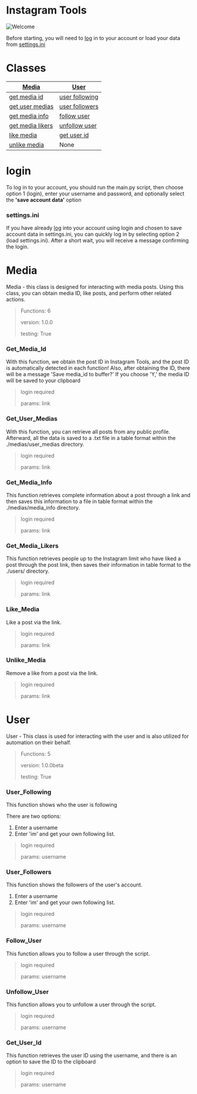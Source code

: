 # Instagram Tools

![Welcome](https://i.pinimg.com/originals/06/80/81/068081ee5b913a47003a64f7233825fe.gif)

Before starting, you will need to [log](/#login) in to your account or load your data from [settings.ini]("/#settings.ini")

# Classes
| [Media](/#Media) | [User](/#User) |
|----------|----------|
| [get media id](/#Get_Media_Id) | [user following](/#User_Following) |
| [get user medias](/#Get_User_Medias) | [user followers](/#User_Followers) |
| [get media info](/#Get_Media_Info) | [follow user](/#Follow_User) |
| [get media likers](/#Get_Media_Likers) | [unfollow user](/#Unfollow_User) |
| [like media](/#Like_Media) | [get user id](/#Get_User_Id) |
| [unlike media](/#Unlike_Media) | None |

# login
To log in to your account, you should run the main.py script, then choose option 1 (login), enter your username and password, and optionally select the **'save account data'** option

### settings.ini
If you have already [log](/#login) into your account using login and chosen to save account data in settings.ini, you can quickly log in by selecting option 2 (load settings.ini). After a short wait, you will receive a message confirming the login.

# Media
Media - this class is designed for interacting with media posts. Using this class, you can obtain media ID, like posts, and perform other related actions.

> Functions: 6
> 
> version: 1.0.0
> 
> testing: True

### Get_Media_Id
With this function, we obtain the post ID in Instagram Tools, and the post ID is automatically detected in each function! Also, after obtaining the ID, there will be a message 'Save media_id to buffer?' If you choose 'Y,' the media ID will be saved to your clipboard

> login required
>
> params: link
### Get_User_Medias
With this function, you can retrieve all posts from any public profile. Afterward, all the data is saved to a .txt file in a table format within the ./medias/user_medias directory.

> login required
>
> params: link
### Get_Media_Info
This function retrieves complete information about a post through a link and then saves this information to a file in table format within the ./medias/media_info directory.

> login required
>
> params: link
### Get_Media_Likers
This function retrieves people up to the Instagram limit who have liked a post through the post link, then saves their information in table format to the ./users/ directory.

> login required
>
> params: link
### Like_Media
Like a post via the link.

> login required
>
> params: link
### Unlike_Media
Remove a like from a post via the link.
> login required
>
> params: link

# User
User - This class is used for interacting with the user and is also utilized for automation on their behalf.

> Functions: 5
> 
> version: 1.0.0beta
> 
> testing: True

### User_Following
This function shows who the user is following

There are two options:

1. Enter a username
2. Enter 'im' and get your own following list.

> login required
>
> params: username

### User_Followers
This function shows the followers of the user's account.

1. Enter a username
2. Enter 'im' and get your own following list.

> login required
>
> params: username

### Follow_User
This function allows you to follow a user through the script.

> login required
>
> params: username

### Unfollow_User
This function allows you to unfollow a user through the script.

> login required
>
> params: username

### Get_User_Id
This function retrieves the user ID using the username, and there is an option to save the ID to the clipboard

> login required
>
> params: username
